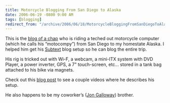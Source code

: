 ```yaml
---
title: Motorcycle Blogging From San Diego to Alaska
date: 2006-06-19 -0800 9:00 AM
tags: [blogging]
redirect_from: "/archive/2006/06/18/MotorcycleBloggingFromSanDiegoToAlaska.aspx/"
---
```


This is the [blog of a
chap](http://carotidbattery.com/ "Carotid Battery") who is riding a
teched out motorcycle computer (which he calls his “motocompy”) from San
Diego to my homestate Alaska. I helped him get his
[Subtext](http://subtextproject.com/ "Subtext") blog setup so he can
blog the entire trip.

His rig is tricked out with Wi-F, a webcam, a mini-ITX system with DVD
Player, a power inverter, GPS, a 7" touch-screen, etc... stored in a
tank bag attached to his bike via magnets.

Check out this [blog
post](http://carotidbattery.com/archive/2006/06/10/MeetMotocompy.aspx "Meet Motocompy")
to see a couple videos where he describes his setup.

He also happens to be my coworker’s ([Jon
Galloway](http://weblogs.asp.net/jgalloway/ "Jon Galloway")) brother.

